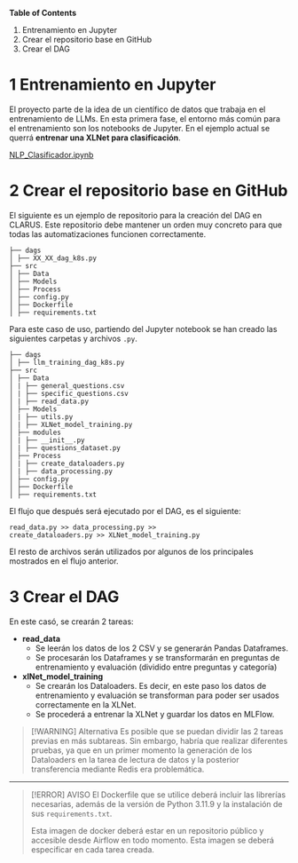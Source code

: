 **Table of Contents**

1. Entrenamiento en Jupyter
2. Crear el repositorio base en GitHub
3. Crear el DAG


# 1 Entrenamiento en Jupyter
El proyecto parte de la idea de un científico de datos que trabaja en el entrenamiento de LLMs. En esta primera fase, el entorno más común para el entrenamiento son los notebooks de Jupyter. En el ejemplo actual se querrá **entrenar una XLNet para clasificación**.

[NLP_Clasificador.ipynb](https://github.com/alejandrocalleja/clarus-llm-dag/blob/master/src/NLP_Clasificador.ipynb "NLP_Clasificador.ipynb")


# 2 Crear el repositorio base en GitHub

El siguiente es un ejemplo de repositorio para la creación del DAG en CLARUS. Este repositorio debe mantener un orden muy concreto para que todas las automatizaciones funcionen correctamente.

```
├── dags
│ ├── XX_XX_dag_k8s.py
├── src
│ ├── Data
│ ├── Models
│ ├── Process
│ ├── config.py
│ ├── Dockerfile
│ ├── requirements.txt
```

Para este caso de uso, partiendo del Jupyter notebook se han creado las siguientes carpetas y archivos `.py`. 

```
├── dags
│ ├── llm_training_dag_k8s.py
├── src
│ ├── Data
│ | ├── general_questions.csv
│ | ├── specific_questions.csv
│ | ├── read_data.py
│ ├── Models
│ | ├── utils.py
│ | ├── XLNet_model_training.py
│ ├── modules
│ | ├── __init__.py
│ | ├── questions_dataset.py
│ ├── Process
│ | ├── create_dataloaders.py
│ | ├── data_processing.py
│ ├── config.py
│ ├── Dockerfile
│ ├── requirements.txt
```

El flujo que después será ejecutado por el DAG, es el siguiente:

```
read_data.py >> data_processing.py >> 
create_dataloaders.py >> XLNet_model_training.py
```

El resto de archivos serán utilizados por algunos de los principales mostrados en el flujo anterior.


# 3 Crear el DAG

En este casó, se crearán 2 tareas:
- **read_data**
	- Se leerán los datos de los 2 CSV y se generarán Pandas Dataframes.
	- Se procesarán los Dataframes y se transformarán en preguntas de entrenamiento y evaluación (dividido entre preguntas y categoría)
- **xlNet_model_training**
	- Se crearán los Dataloaders. Es decir, en este paso los datos de entrenamiento y evaluación se transforman para poder ser usados correctamente en la XLNet.
	- Se procederá a entrenar la XLNet y guardar los datos en MLFlow.


> [!WARNING] Alternativa
> Es posible que se puedan dividir las 2 tareas previas en más subtareas. Sin embargo, habría que realizar diferentes pruebas, ya que en un primer momento la generación de los Dataloaders en la tarea de lectura de datos y la posterior transferencia mediante Redis era problemática.

---

> [!ERROR] AVISO
> El Dockerfile que se utilice deberá incluir las librerías necesarias, además de la versión de Python 3.11.9 y la instalación de sus `requirements.txt`.
> 
> Esta imagen de docker deberá estar en un repositorio público y accesible desde Airflow en todo momento. Esta imagen se deberá especificar en cada tarea creada.



